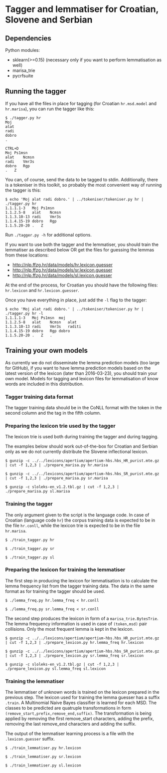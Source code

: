 # Tagger and lemmatiser for Croatian, Slovene and Serbian

## Dependencies

Python modules:

* sklearn(>=0.15) (necessary only if you want to perform lemmatisation as well)
* marisa_trie
* pycrfsuite

## Running the tagger

If you have all the files in place for tagging (for Croatian `hr.msd.model` and `hr.marisa`), you can run the tagger like this:

```
$ ./tagger.py hr
Moj
alat
radi
dobro
.

CTRL+D
Moj	Ps1msn
alat	Ncmsn
radi	Vmr3s
dobro	Rgp
.	Z
```

You can, of course, send the data to be tagged to stdin. Additionally, there is a tokeniser in this toolkit, so probably the most convenient way of running the tagger is this:

```
$ echo 'Moj alat radi dobro.' | ../tokeniser/tokeniser.py hr | ./tagger.py hr
1.1.1.1-3	Moj	Ps1msn
1.1.2.5-8	alat	Ncmsn
1.1.3.10-13	radi	Vmr3s
1.1.4.15-19	dobro	Rgp
1.1.5.20-20	.	Z
```
Run `./tagger.py -h` for additional options.

If you want to use both the tagger and the lemmatiser, you should train the lemmatiser as described below OR get the files for guessing the lemmas from these locations:

* http://nlp.ffzg.hr/data/models/hr.lexicon.guesser
* http://nlp.ffzg.hr/data/models/sr.lexicon.guesser
* http://nlp.ffzg.hr/data/models/sl.lexicon.guesser

At the end of the process, for Croatian you should have the following files: `hr.lexicon` and `hr.lexicon.guesser`.

Once you have everything in place, just add the `-l` flag to the tagger:

```
$ echo 'Moj alat radi dobro.' | ../tokeniser/tokeniser.py hr | ./tagger.py hr -l
1.1.1.1-3	Moj	Ps1msn	moj
1.1.2.5-8	alat	Ncmsn	alat
1.1.3.10-13	radi	Vmr3s	raditi
1.1.4.15-19	dobro	Rgp	dobro
1.1.5.20-20	.	Z	.
```

## Training your own models

As currently we do not disseminate the lemma prediction models (too large for GitHub), if you want to have lemma prediction models based on the latest version of the lexicon (later than 2016-03-23), you should train your own model. Models for tagging and lexicon files for lemmatisation of know words are included in this distribution.

### Tagger training data format

The tagger training data should be in the CoNLL format with the token in the second column and the tag in the fifth column.

### Preparing the lexicon trie used by the tagger

The lexicon trie is used both during training the tagger and during tagging.

The examples below should work out-of-the-box for Croatian and Serbian only as we do not currently distribute the Slovene inflectional lexicon.

```
$ gunzip -c ../../lexicons/apertium/apertium-hbs.hbs_HR_purist.mte.gz | cut -f 1,2,3 | ./prepare_marisa.py hr.marisa

$ gunzip -c ../../lexicons/apertium/apertium-hbs.hbs_SR_purist.mte.gz | cut -f 1,2,3 | ./prepare_marisa.py sr.marisa

$ gunzip -c sloleks-en_v1.2.tbl.gz | cut -f 1,2,3 | ./prepare_marisa.py sl.marisa
```

### Training the tagger

The only argument given to the script is the language code. In case of Croatian (language code `hr`) the corpus training data is expected to be in the file `hr.conll`, while the lexicon trie is expected to be in the file `hr.marisa`.

```
$ ./train_tagger.py hr

$ ./train_tagger.py sr

$ ./train_tagger.py sl
```

### Preparing the lexicon for training the lemmatiser

The first step in producing the lexicon for lemmatisation is to calculate the lemma frequency list from the tagger training data. The data in the same format as for training the tagger should be used.

```
$ ./lemma_freq.py hr.lemma_freq < hr.conll

$ ./lemma_freq.py sr.lemma_freq < sr.conll
```

The second step produces the lexicon in form of a `marisa_trie.BytesTrie`. The lemma frequency information is used in case of `(token,msd)` pair collisions. Only the most frequent lemma is kept in the lexicon.

```
$ gunzip -c ../../lexicons/apertium/apertium-hbs.hbs_HR_purist.mte.gz | cut -f 1,2,3 | ./prepare_lexicon.py hr.lemma_freq hr.lexicon

$ gunzip -c ../../lexicons/apertium/apertium-hbs.hbs_SR_purist.mte.gz | cut -f 1,2,3 | ./prepare_lexicon.py sr.lemma_freq sr.lexicon

$ gunzip -c sloleks-en_v1.2.tbl.gz | cut -f 1,2,3 | ./prepare_lexicon.py sl.lemma_freq sl.lexicon

```

### Training the lemmatiser

The lemmatiser of unknown words is trained on the lexicon prepared in the previous step. The lexicon used for training the lemma guesser has a suffix `.train`. A Multinomial Naive Bayes classifier is learned for each MSD. The classes to be predicted are quatruple transformations in form `(remove_start,prefix,remove_end,suffix)`. The transformation is being applied by removing the first remove_start characters, adding the prefix, removing the last remove_end characters and adding the suffix.

The output of the lemmatiser learning process is a file with the `.lexicon.guesser` suffix.

```
$ ./train_lemmatiser.py hr.lexicon

$ ./train_lemmatiser.py sr.lexicon

$ ./train_lemmatiser.py sl.lexicon
```

